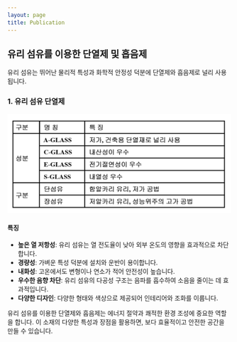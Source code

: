 ```yaml
---
layout: page
title: Publication
---
```

## 유리 섬유를 이용한 단열제 및 흡음제

유리 섬유는 뛰어난 물리적 특성과 화학적 안정성 덕분에 단열제와 흡음제로 널리 사용됩니다.

### 1. 유리 섬유 단열제

![유리 섬유 이미지](assets/img/glass_fiber.png)

#### 특징
- **높은 열 저항성**: 유리 섬유는 열 전도율이 낮아 외부 온도의 영향을 효과적으로 차단합니다.
- **경량성**: 가벼운 특성 덕분에 설치와 운반이 용이합니다.
- **내화성**: 고온에서도 변형이나 연소가 적어 안전성이 높습니다.
- **우수한 음향 차단**: 유리 섬유의 다공성 구조는 음파를 흡수하여 소음을 줄이는 데 효과적입니다.
- **다양한 디자인**: 다양한 형태와 색상으로 제공되어 인테리어와 조화를 이룹니다.


유리 섬유를 이용한 단열제와 흡음제는 에너지 절약과 쾌적한 환경 조성에 중요한 역할을 합니다. 이 소재의 다양한 특성과 장점을 활용하면, 보다 효율적이고 안전한 공간을 만들 수 있습니다.
